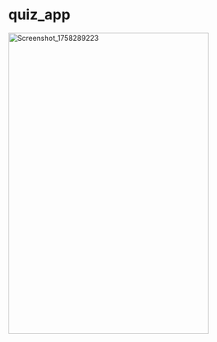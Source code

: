 # quiz_app


<img width="400" height="600" alt="Screenshot_1758289223" src="https://github.com/user-attachments/assets/213983f8-bf46-4993-8fa1-401133e7caea" />
